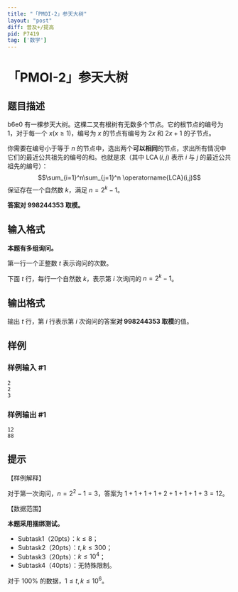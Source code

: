 ```yaml
---
title: "「PMOI-2」参天大树"
layout: "post"
diff: 普及+/提高
pid: P7419
tag: ['数学']
---
```

# 「PMOI-2」参天大树
## 题目描述

b6e0 有一棵参天大树。这棵二叉有根树有无数多个节点。它的根节点的编号为 $1$，对于每一个 $x(x\ge1)$，编号为 $x$ 的节点有编号为 $2x$ 和 $2x+1$ 的子节点。

你需要在编号小于等于 $n$ 的节点中，选出两个**可以相同**的节点，求出所有情况中它们的最近公共祖先的编号的和。也就是求（其中 $\operatorname{LCA}(i,j)$ 表示 $i$ 与 $j$ 的最近公共祖先的编号）：
$$\sum_{i=1}^n\sum_{j=1}^n \operatorname{LCA}(i,j)$$
保证存在一个自然数 $k$，满足 $n=2^k-1$。

**答案对 $998244353$ 取模。**
## 输入格式

**本题有多组询问。**

第一行一个正整数 $t$ 表示询问的次数。

下面 $t$ 行，每行一个自然数 $k$，表示第 $i$ 次询问的 $n=2^k-1$。
## 输出格式

输出 $t$ 行，第 $i$ 行表示第 $i$ 次询问的答案**对 $998244353$ 取模**的值。
## 样例

### 样例输入 #1
```
2
2
3
```
### 样例输出 #1
```
12
88
```
## 提示

【样例解释】

对于第一次询问，$n=2^2-1=3$，答案为 $1+1+1+1+2+1+1+1+3=12$。

【数据范围】

**本题采用捆绑测试。**

- Subtask1（20pts）：$k\le8$；
- Subtask2（20pts）：$t,k\le300$；
- Subtask3（20pts）：$k\le10^4$；
- Subtask4（40pts）：无特殊限制。

对于 $100\%$ 的数据，$1\le t,k\le10^6$。
